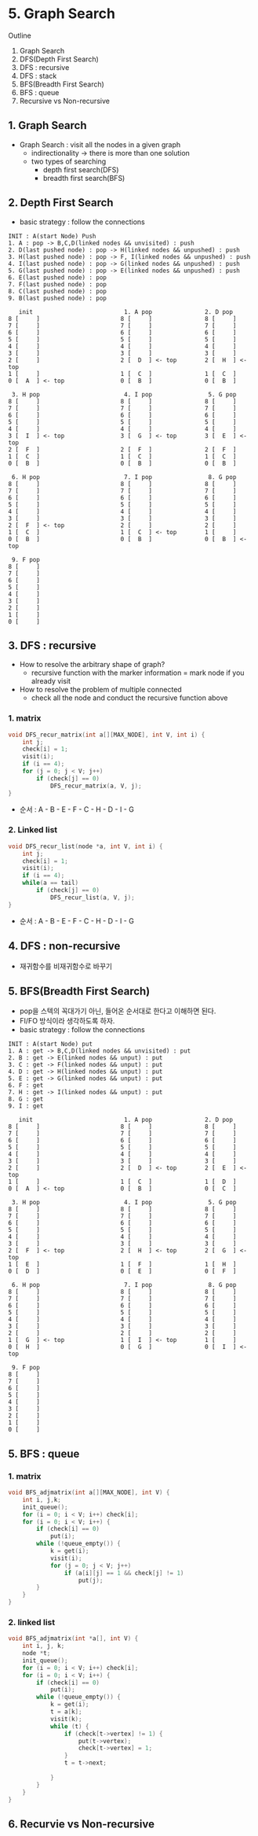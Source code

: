 # 5. Graph Search

Outline
1. Graph Search
1. DFS(Depth First Search)
2. DFS : recursive
3. DFS : stack
4. BFS(Breadth First Search)
5. BFS : queue
6. Recursive vs Non-recursive

## 1. Graph Search

- Graph Search : visit all the nodes in a given graph
  - indirectionality -> there is more than one solution
  - two types of searching 
    - depth first search(DFS)
    - breadth first search(BFS)

## 2. Depth First Search

- basic strategy : follow the connections
```text
INIT : A(start Node) Push
1. A : pop -> B,C,D(linked nodes && unvisited) : push
2. D(last pushed node) : pop -> H(linked nodes && unpushed) : push
3. H(last pushed node) : pop -> F, I(linked nodes && unpushed) : push
4. I(last pushed node) : pop -> G(linked nodes && unpushed) : push
5. G(last pushed node) : pop -> E(linked nodes && unpushed) : push
6. E(last pushed node) : pop
7. F(last pushed node) : pop
8. C(last pushed node) : pop
9. B(last pushed node) : pop

   init                          1. A pop               2. D pop
8 [     ]                       8 [     ]               8 [     ]
7 [     ]                       7 [     ]               7 [     ]
6 [     ]                       6 [     ]               6 [     ]
5 [     ]                       5 [     ]               5 [     ]
4 [     ]                       4 [     ]               4 [     ]
3 [     ]                       3 [     ]               3 [     ]
2 [     ]                       2 [  D  ] <- top        2 [  H  ] <- top
1 [     ]                       1 [  C  ]               1 [  C  ]
0 [  A  ] <- top                0 [  B  ]               0 [  B  ]

 3. H pop                        4. I pop                5. G pop
8 [     ]                       8 [     ]               8 [     ]
7 [     ]                       7 [     ]               7 [     ]
6 [     ]                       6 [     ]               6 [     ]
5 [     ]                       5 [     ]               5 [     ]
4 [     ]                       4 [     ]               4 [     ]
3 [  I  ] <- top                3 [  G  ] <- top        3 [  E  ] <- top
2 [  F  ]                       2 [  F  ]               2 [  F  ] 
1 [  C  ]                       1 [  C  ]               1 [  C  ]
0 [  B  ]                       0 [  B  ]               0 [  B  ]

 6. H pop                        7. I pop                8. G pop
8 [     ]                       8 [     ]               8 [     ]
7 [     ]                       7 [     ]               7 [     ]
6 [     ]                       6 [     ]               6 [     ]
5 [     ]                       5 [     ]               5 [     ]
4 [     ]                       4 [     ]               4 [     ]
3 [     ]                       3 [     ]               3 [     ] 
2 [  F  ] <- top                2 [     ]               2 [     ] 
1 [  C  ]                       1 [  C  ] <- top        1 [     ]
0 [  B  ]                       0 [  B  ]               0 [  B  ] <- top

 9. F pop
8 [     ]
7 [     ]
6 [     ]
5 [     ]
4 [     ]
3 [     ] 
2 [     ] 
1 [     ]
0 [     ] 
```

## 3. DFS : recursive

- How to resolve the arbitrary shape of graph?
  - recursive function with the marker information = mark node if you already visit
- How to resolve the problem of multiple connected 
  - check all the node and conduct the recursive function above
### 1. matrix

```c
void DFS_recur_matrix(int a[][MAX_NODE], int V, int i) {
	int j;
	check[i] = 1;
	visit(i);
	if (i == 4);
	for (j = 0; j < V; j++)
		if (check[j] == 0)
			DFS_recur_matrix(a, V, j);
}
```
 - 순서 : A - B - E - F - C - H - D - I - G 

### 2. Linked list

```c
void DFS_recur_list(node *a, int V, int i) {
	int j;
	check[i] = 1;
	visit(i);
	if (i == 4);
	while(a == tail)
		if (check[j] == 0)
			DFS_recur_list(a, V, j);
}
```
 - 순서 : A - B - E - F - C - H - D - I - G 

## 4. DFS : non-recursive

- 재귀함수를 비재귀함수로 바꾸기


## 5. BFS(Breadth First Search)

- pop을 스텍의 꼭대가기 아닌, 들어온 순서대로 한다고 이해하면 된다.
- FI/FO 방식이라 생각하도록 하자.
- basic strategy : follow the connections
```text
INIT : A(start Node) put
1. A : get -> B,C,D(linked nodes && unvisited) : put
2. B : get -> E(linked nodes && unput) : put
3. C : get -> F(linked nodes && unput) : put
4. D : get -> H(linked nodes && unput) : put
5. E : get -> G(linked nodes && unput) : put
6. F : get
7. H : get -> I(linked nodes && unput) : put
8. G : get
9. I : get

   init                          1. A pop               2. D pop
8 [     ]                       8 [     ]               8 [     ]
7 [     ]                       7 [     ]               7 [     ]
6 [     ]                       6 [     ]               6 [     ]
5 [     ]                       5 [     ]               5 [     ]
4 [     ]                       4 [     ]               4 [     ]
3 [     ]                       3 [     ]               3 [     ]
2 [     ]                       2 [  D  ] <- top        2 [  E  ] <- top
1 [     ]                       1 [  C  ]               1 [  D  ]
0 [  A  ] <- top                0 [  B  ]               0 [  C  ]

 3. H pop                        4. I pop                5. G pop
8 [     ]                       8 [     ]               8 [     ]
7 [     ]                       7 [     ]               7 [     ]
6 [     ]                       6 [     ]               6 [     ]
5 [     ]                       5 [     ]               5 [     ]
4 [     ]                       4 [     ]               4 [     ]
3 [     ]                       3 [     ]               3 [     ] 
2 [  F  ] <- top                2 [  H  ] <- top        2 [  G  ] <- top
1 [  E  ]                       1 [  F  ]               1 [  H  ]
0 [  D  ]                       0 [  E  ]               0 [  F  ]

 6. H pop                        7. I pop                8. G pop
8 [     ]                       8 [     ]               8 [     ]
7 [     ]                       7 [     ]               7 [     ]
6 [     ]                       6 [     ]               6 [     ]
5 [     ]                       5 [     ]               5 [     ]
4 [     ]                       4 [     ]               4 [     ]
3 [     ]                       3 [     ]               3 [     ] 
2 [     ]                       2 [     ]               2 [     ] 
1 [  G  ] <- top                1 [  I  ] <- top        1 [     ]
0 [  H  ]                       0 [  G  ]               0 [  I  ] <- top

 9. F pop
8 [     ]
7 [     ]
6 [     ]
5 [     ]
4 [     ]
3 [     ] 
2 [     ] 
1 [     ]
0 [     ] 
```

## 5. BFS : queue

### 1. matrix

```c
void BFS_adjmatrix(int a[][MAX_NODE], int V) {
	int i, j,k;
	init_queue();
	for (i = 0; i < V; i++) check[i];
	for (i = 0; i < V; i++) {
		if (check[i] == 0)
			put(i);
		while (!queue_empty()) {
			k = get(i);
			visit(i);
			for (j = 0; j < V; j++)
				if (a[i][j] == 1 && check[j] != 1)
					put(j);
		}
	}
}

```

### 2. linked list

```c
void BFS_adjmatrix(int *a[], int V) {
	int i, j, k;
	node *t;
	init_queue();
	for (i = 0; i < V; i++) check[i];
	for (i = 0; i < V; i++) {
		if (check[i] == 0)
			put(i);
		while (!queue_empty()) {
			k = get(i);
			t = a[k];
			visit(k);
			while (t) {
				if (check[t->vertex] != 1) {
					put(t->vertex);
					check[t->vertex] = 1;
				}
				t = t->next;
				
			}
		}
	}
}
```

## 6. Recurvie vs Non-recursive